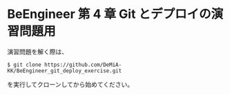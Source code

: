 # BeEngineer 第 4 章 Git とデプロイの演習問題用

演習問題を解く際は、

```console
$ git clone https://github.com/DeMiA-KK/BeEngineer_git_deploy_exercise.git
```

を実行してクローンしてから始めてください。
